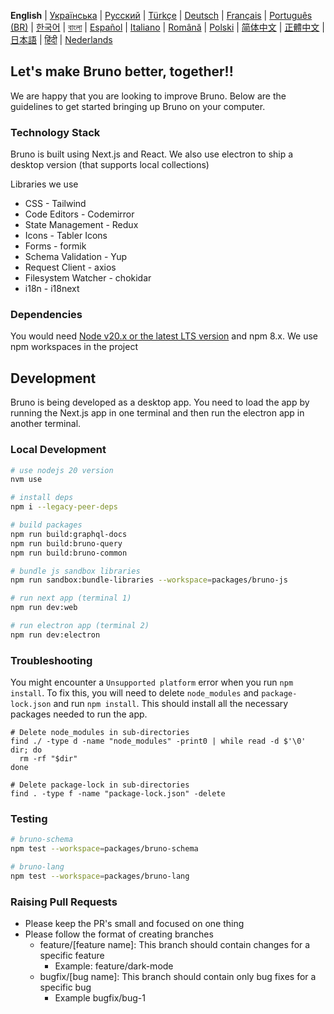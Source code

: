**English**
| [Українська](docs/contributing/contributing_ua.md)
| [Русский](docs/contributing/contributing_ru.md)
| [Türkçe](docs/contributing/contributing_tr.md)
| [Deutsch](docs/contributing/contributing_de.md)
| [Français](docs/contributing/contributing_fr.md)
| [Português (BR)](docs/contributing/contributing_pt_br.md)
| [한국어](docs/contributing/contributing_kr.md)
| [বাংলা](docs/contributing/contributing_bn.md)
| [Español](docs/contributing/contributing_es.md)
| [Italiano](docs/contributing/contributing_it.md)
| [Română](docs/contributing/contributing_ro.md)
| [Polski](docs/contributing/contributing_pl.md)
| [简体中文](docs/contributing/contributing_cn.md)
| [正體中文](docs/contributing/contributing_zhtw.md)
| [日本語](docs/contributing/contributing_ja.md)
| [हिंदी](docs/contributing/contributing_hi.md)
| [Nederlands](docs/contributing/contributing_nl.md)

## Let's make Bruno better, together!!

We are happy that you are looking to improve Bruno. Below are the guidelines to get started bringing up Bruno on your computer.

### Technology Stack

Bruno is built using Next.js and React. We also use electron to ship a desktop version (that supports local collections)

Libraries we use

- CSS - Tailwind
- Code Editors - Codemirror
- State Management - Redux
- Icons - Tabler Icons
- Forms - formik
- Schema Validation - Yup
- Request Client - axios
- Filesystem Watcher - chokidar
- i18n - i18next

### Dependencies

You would need [Node v20.x or the latest LTS version](https://nodejs.org/en/) and npm 8.x. We use npm workspaces in the project

## Development

Bruno is being developed as a desktop app. You need to load the app by running the Next.js app in one terminal and then run the electron app in another terminal.

### Local Development

```bash
# use nodejs 20 version
nvm use

# install deps
npm i --legacy-peer-deps

# build packages
npm run build:graphql-docs
npm run build:bruno-query
npm run build:bruno-common

# bundle js sandbox libraries
npm run sandbox:bundle-libraries --workspace=packages/bruno-js

# run next app (terminal 1)
npm run dev:web

# run electron app (terminal 2)
npm run dev:electron
```

### Troubleshooting

You might encounter a `Unsupported platform` error when you run `npm install`. To fix this, you will need to delete `node_modules` and `package-lock.json` and run `npm install`. This should install all the necessary packages needed to run the app.

```shell
# Delete node_modules in sub-directories
find ./ -type d -name "node_modules" -print0 | while read -d $'\0' dir; do
  rm -rf "$dir"
done

# Delete package-lock in sub-directories
find . -type f -name "package-lock.json" -delete
```

### Testing

```bash
# bruno-schema
npm test --workspace=packages/bruno-schema

# bruno-lang
npm test --workspace=packages/bruno-lang
```

### Raising Pull Requests

- Please keep the PR's small and focused on one thing
- Please follow the format of creating branches
  - feature/[feature name]: This branch should contain changes for a specific feature
    - Example: feature/dark-mode
  - bugfix/[bug name]: This branch should contain only bug fixes for a specific bug
    - Example bugfix/bug-1

